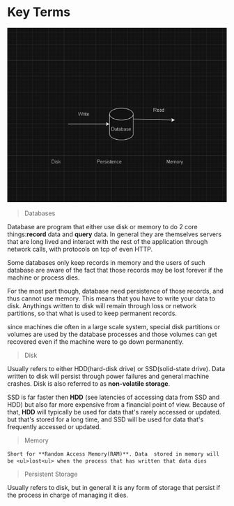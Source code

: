 # Key Terms 

![Storage diagram](./image/storage.png)


> Databases

 Database are program that either use disk or memory to do 2 core things:**record** data and **query** data. In general they are themselves servers that are long lived and interact with the rest of the application through network calls, with protocols on tcp of even HTTP.

 Some databases only keep records in memory and the users of such database are aware of the fact that those records may be lost forever if the machine or process dies.

 For the most part though, database need persistence of those records, and thus cannot use memory. This means that you have to write your data to disk. Anythings written to disk will remain through loss or network partitions, so that what is used to keep permanent records.

 since machines die often in a large scale system, special disk partitions or volumes are used by the database processes and those volumes can get recovered even if the machine were to go down permanently.

> Disk 

  Usually refers to either HDD(hard-disk drive) or SSD(solid-state drive). Data written to disk will persist through power failures and general machine crashes. Disk is also referred to as **non-volatile storage**.

  SSD is far faster then **HDD** (see latencies of accessing data from SSD and HDD) but also far more expensive from a financial point of view. Because of that, **HDD** will typically be used for data that's rarely accessed or updated. but that's stored for a long time, and SSD will be used for data  that's frequently accessed or updated.

> Memory 
 
    Short for **Random Access Memory(RAM)**. Data  stored in memory will be <ul>lost<ul> when the process that has written that data dies

> Persistent Storage 

  Usually refers to disk, but in general it is any form of storage that persist if the process in charge of managing it dies.